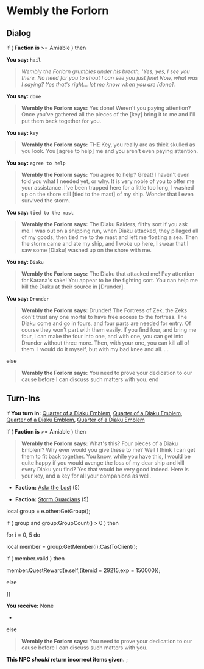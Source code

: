 # Wembly the Forlorn


## Dialog

if (  **Faction is** >= Amiable ) then


**You say:** `hail`




>*Wembly the Forlorn grumbles under his breath, 'Yes, yes, I see you there. No need for you to shout I can see you just fine! Now, what was I saying? Yes that's right... let me know when you are [done].*


**You say:** `done`




>**Wembly the Forlorn says:** Yes done! Weren't you paying attention? Once you've gathered all the pieces of the [key] bring it to me and I'll put them back together for you.


**You say:** `key`




>**Wembly the Forlorn says:** THE Key, you really are as thick skulled as you look. You [agree to help] me and you aren't even paying attention.


**You say:** `agree to help`




>**Wembly the Forlorn says:** You agree to help? Great! I haven't even told you what I needed yet, or why. It is very noble of you to offer me your assistance. I've been trapped here for a little too long, I washed up on the shore still [tied to the mast] of my ship. Wonder that I even survived the storm.


**You say:** `tied to the mast`




>**Wembly the Forlorn says:** The Diaku Raiders, filthy sort if you ask me. I was out on a shipping run, when Diaku attacked, they pillaged all of my goods, then tied me to the mast and left me floating a sea. Then the storm came and ate my ship, and I woke up here, I swear that I saw some [Diaku] washed up on the shore with me.


**You say:** `Diaku`




>**Wembly the Forlorn says:** The Diaku that attacked me! Pay attention for Karana's sake! You appear to be the fighting sort. You can help me kill the Diaku at their source in [Drunder].


**You say:** `Drunder`




>**Wembly the Forlorn says:** Drunder! The Fortress of Zek, the Zeks don't trust any one mortal to have free access to the fortress. The Diaku come and go in fours, and four parts are needed for entry. Of course they won't part with them easily. If you find four, and bring me four, I can make the four into one, and with one, you can get into Drunder without three more. Then, with your one, you can kill all of them. I would do it myself, but with my bad knee and all. . .


else


>**Wembly the Forlorn says:** You need to prove your dedication to our cause before I can discuss such matters with you.
end

## Turn-Ins




if **You turn in:** [Quarter of a Diaku Emblem](/item/29216), [Quarter of a Diaku Emblem](/item/29217), [Quarter of a Diaku Emblem](/item/29218), [Quarter of a Diaku Emblem](/item/29219)




if (  **Faction is** >= Amiable ) then




>**Wembly the Forlorn says:** What's this? Four pieces of a Diaku Emblem? Why ever would you give these to me? Well I think I can get them to fit back together. You know, while you have this, I would be quite happy if you would avenge the loss of my dear ship and kill every Diaku you find? Yes that would be very good indeed. Here is your key, and a key for all your companions as well.



* __Faction:__ [Askr the Lost](/faction/1609) (5)



* __Faction:__ [Storm Guardians](/faction/1618) (5)















local group = e.other:GetGroup();



if ( group and group:GroupCount() > 0 ) then




for i = 0, 5 do





local member = group:GetMember(i):CastToClient();






if ( member.valid ) then






member:QuestReward(e.self,{itemid = 29215,exp = 150000});










else



]]




 **You receive:** None 



-




else



>**Wembly the Forlorn says:** You need to prove your dedication to our cause before I can discuss such matters with you.


**This NPC *should* return incorrect items given.**
;
